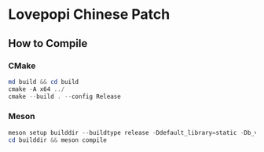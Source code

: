 # Lovepopi Chinese Patch
## How to Compile
### CMake
```powershell
md build && cd build
cmake -A x64 ../
cmake --build . --config Release
```
### Meson
```powershell
meson setup builddir --buildtype release -Ddefault_library=static -Db_vscrt=static_from_buildtype -Dauto_features=disabled
cd builddir && meson compile
```
